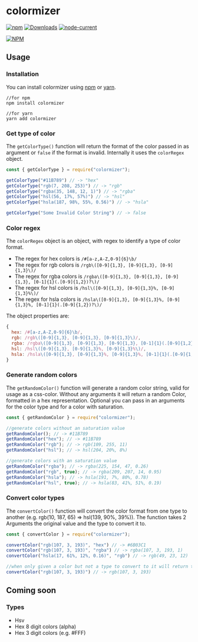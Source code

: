 # colormizer

[![npm](https://img.shields.io/npm/v/colormizer)](https://www.npmjs.com/package/colormizer)
[![Downloads](https://img.shields.io/npm/dm/colormizer)](https://www.npmjs.com/package/colormizer)
[![node-current](https://img.shields.io/node/v/colormizer)](https://www.npmjs.com/package/colormizer)

[![NPM](https://nodei.co/npm/colormizer.png)](https://www.npmjs.com/package/colormizer)

## Usage

### Installation

You can install colormizer using [npm](https://www.npmjs.com/package/colormizer) or [yarn](https://yarnpkg.com/package/colormizer).

```
//for npm
npm install colormizer

//for yarn
yarn add colormizer
```

### Get type of color

The `getColorType()` function will return the format of the color passed in as argument or `false` if the format is invalid. Internally it uses the `colorRegex` object. 

```js
const { getColorType } = require("colormizer");

getColorType("#11B789") // -> "hex"
getColorType("rgb(7, 208, 253)") // -> "rgb"
getColorType("rgba(35, 148, 12, 1)") // -> "rgba"
getColorType("hsl(56, 17%, 57%)") // -> "hsl"
getColorType("hsla(187, 98%, 55%, 0.56)") // -> "hsla"

getColorType("Some Invalid Color String") // -> false
```
### Color regex

The `colorRegex` object is an object, with regex to identify a type of color format. 
* The regex for hex colors is `/#[a-z,A-Z,0-9]{6}\b/`
* The regex for rgb colors is `/rgb\([0-9]{1,3}, [0-9]{1,3}, [0-9]{1,3}\)/`
* The regex for rgba colors is `/rgba\([0-9]{1,3}, [0-9]{1,3}, [0-9]{1,3}, [0-1]{1}(.[0-9]{1,2})?\)/`
* The regex for hsl colors is `/hsl\([0-9]{1,3}, [0-9]{1,3}%, [0-9]{1,3}%\)/`
* The regex for hsla colors is `/hsla\([0-9]{1,3}, [0-9]{1,3}%, [0-9]{1,3}%, [0-1]{1}(.[0-9]{1,2})?\)/`

The object properties are:
```js
{
  hex: /#[a-z,A-Z,0-9]{6}\b/,
  rgb: /rgb\([0-9]{1,3}, [0-9]{1,3}, [0-9]{1,3}\)/,
  rgba: /rgba\([0-9]{1,3}, [0-9]{1,3}, [0-9]{1,3}, [0-1]{1}(.[0-9]{1,2})?\)/,
  hsl: /hsl\([0-9]{1,3}, [0-9]{1,3}%, [0-9]{1,3}%\)/,
  hsla: /hsla\([0-9]{1,3}, [0-9]{1,3}%, [0-9]{1,3}%, [0-1]{1}(.[0-9]{1,2})?\)/,
}
```

### Generate random colors

The `getRandomColor()` function will generate a random color string, valid for usage as a css-color. Without any arguments it will return a random Color, formatted in a hex representation. Optional you can pass in an arguments for the color type and for a color with saturation.

```js
const { getRandomColor } = require("colormizer");

//generate colors without an saturation value
getRandomColor(); // -> #11B789
getRandomColor("hex"); // -> #11B789
getRandomColor("rgb"); // -> rgb(109, 255, 11)
getRandomColor("hsl"); // -> hsl(204, 20%, 8%)

//generate colors with an saturation value
getRandomColor("rgba"); // -> rgba(225, 154, 47, 0.26)
getRandomColor("rgb", true); // -> rgba(209, 207, 14, 0.95)
getRandomColor("hsla"); // -> hsla(191, 7%, 80%, 0.78)
getRandomColor("hsl", true); // -> hsla(83, 41%, 51%, 0.19)
```

### Convert color types

The `convertColor()` function will convert the color format from one type to another (e.g. rgb(10, 187, 65) => hsl(139, 90%, 39%)). The function takes 2 Arguments the original value and the type to convert it to.

```js
const { convertColor } = require("colormizer");

convertColor("rgb(107, 3, 193)", "hex") // -> #6B03C1
convertColor("rgb(107, 3, 193)", "rgba") // -> rgba(107, 3, 193, 1)
convertColor("hsla(17, 61%, 12%, 0.16)", "rgb") // -> rgb(49, 23, 12)

//when only given a color but not a type to convert to it will return the original color
convertColor("rgb(107, 3, 193)") // -> rgb(107, 3, 193)
```

## Coming soon

### Types
* Hsv
* Hex 8 digit colors (alpha)
* Hex 3 digit colors (e.g. #FFF)